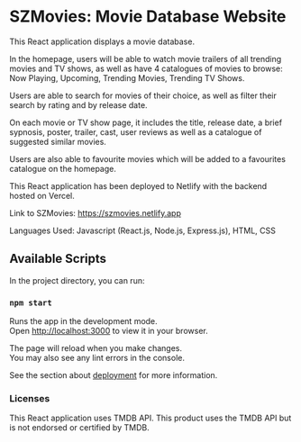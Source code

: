 # SZMovies: Movie Database Website

This React application displays a movie database.

In the homepage, users will be able to watch movie trailers of all trending movies and TV shows, as well as have 4 catalogues of movies to browse: Now Playing, Upcoming, Trending Movies, Trending TV Shows.

Users are able to search for movies of their choice, as well as filter their search by rating and by release date.

On each movie or TV show page, it includes the title, release date, a brief sypnosis, poster, trailer, cast, user reviews as well as a catalogue of suggested similar movies.

Users are also able to favourite movies which will be added to a favourites catalogue on the homepage.

This React application has been deployed to Netlify with the backend hosted on Vercel. 

Link to SZMovies: https://szmovies.netlify.app

Languages Used: Javascript (React.js, Node.js, Express.js), HTML, CSS

## Available Scripts

In the project directory, you can run:

### `npm start`

Runs the app in the development mode.\
Open [http://localhost:3000](http://localhost:3000) to view it in your browser.

The page will reload when you make changes.\
You may also see any lint errors in the console.

See the section about [deployment](https://facebook.github.io/create-react-app/docs/deployment) for more information.

### Licenses

This React application uses TMDB API.
This product uses the TMDB API but is not endorsed or certified by TMDB.
